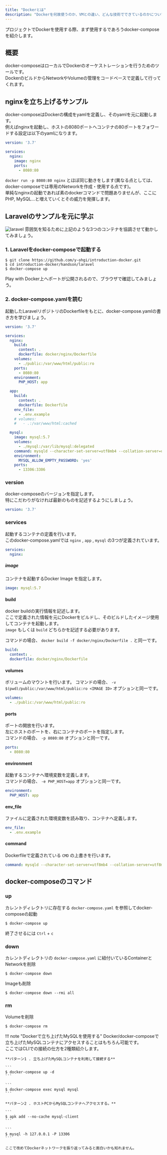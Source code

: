 ```yaml
---
title: "Dockerとは"
description: "Dockerを何故使うのか、VMとの違い、どんな技術でできているのかについて紹介します。"
---
```


プロジェクトでDockerを使用する際、まず使用するであろうdocker-composeを紹介します。

## 概要
docker-composeはローカルでDockerのオーケストレーションを行うためのツールです。  
DockerのビルドからNetworkやVolumeの管理をコードベースで定義して行ってくれます。

## nginxを立ち上げるサンプル
docker-composeはDockerの構成をyamlを定義し、そのyamlを元に起動します。  
例えばnginxを起動し、ホストの8080ポートへコンテナの80ポートをフォワードする設定は以下のyamlになります。
```yaml
version: '3.7'

services:
  nginx:
    image: nginx
    ports:
      - 8080:80
```

`docker run -p 8080:80 nginx` とほぼ同じ動きをします(異なる点としては、docker-composeでは専用のNetworkを作成・使用する点です)。  
単純なnginxの起動であれば素のdockerコマンドで問題ありませんが、ここにPHP, MySQL...と増えていくとその威力を発揮します。


## Laravelのサンプルを元に学ぶ
![laravel](imgs/docker-compose-laravel.png)
雰囲気を知るために上記のような3つのコンテナを協調させて動かしてみましょう。

### 1. Laravelをdocker-composeで起動する
```
$ git clone https://github.com/y-ohgi/introduction-docker.git
$ cd introduction-docker/handson/laravel
$ docker-compose up
```

Play with Docker上へポートが公開されるので、ブラウザで確認してみましょう。

### 2. docker-compose.yamlを読む
起動したLaravelリポジトリのDockerfileをもとに、docker-compose.yamlの書き方を学びましょう。  

```yaml
version: '3.7'

services:
  nginx:
    build:
      context: .
      dockerfile: docker/nginx/Dockerfile
    volumes:
      - ./public:/var/www/html/public:ro
    ports:
      - 8080:80
    environment:
      PHP_HOST: app

  app:
    build:
      context: .
      dockerfile: Dockerfile
    env_file:
      - .env.example
    # volumes:
    #   - .:/var/www/html:cached

  mysql:
    image: mysql:5.7
    volumes:
      - ./mysql:/var/lib/mysql:delegated
    command: mysqld --character-set-server=utf8mb4 --collation-server=utf8mb4_general_ci
    environment:
      MYSQL_ALLOW_EMPTY_PASSWORD: 'yes'
    ports:
      - 13306:3306
```

### version
docker-composeのバージョンを指定します。  
特にこだわりがなければ最新のものを記述するようにしましょう。
```yaml
version: '3.7'
```

### services
起動するコンテナの定義を行います。  
このdocker-compose.yamlでは `nginx` , `app` , `mysql` の3つが定義されています。  

```yaml
services:
  nginx:
```


##### image
コンテナを起動するDocker Image を指定します。
```yaml
image: mysql:5.7
```

#### build
docker buildの実行情報を記述します。  
ここで定義された情報を元にDockerをビルドし、そのビルドしたイメージ使用してコンテナを起動します。  
`image` もしくは `build` どちらかを記述する必要があります。

コマンドの場合、 `docker build -f docker/nginx/Dockerfile .` と同一です。

```yaml
build:
  context: .
  dockerfile: docker/nginx/Dockerfile
```

#### volumes
ボリュームのマウントを行います。
コマンドの場合、 `-v $(pwd)/public:/var/www/html/public:ro <IMAGE ID>` オプションと同一です。
```yaml
volumes:
  - ./public:/var/www/html/public:ro
```

#### ports
ポートの開放を行います。  
左にホストのポートを、右にコンテナのポートを指定します。  
コマンドの場合、 `-p 8080:80` オプションと同一です。
```yaml
ports:
  - 8080:80
```

#### environment
起動するコンテナへ環境変数を定義します。  
コマンドの場合、 `-e PHP_HOST=app` オプションと同一です。
```yaml
environment:
  PHP_HOST: app
```

#### env_file
ファイルに定義された環境変数を読み取り、コンテナへ定義します。
```yaml
env_file:
  - .env.example
```

#### command
Dockerfileで定義されている `CMD` の上書きを行います。
```yaml
command: mysqld --character-set-server=utf8mb4 --collation-server=utf8mb4_general_ci
```

## docker-composeのコマンド
### up
カレントディレクトリに存在する `docker-compose.yaml` を参照してdocker-composeの起動
```
$ docker-compose up
```
終了させるには `Ctrl` + `c` 

### down
カレントディレクトリの `docker-compose.yaml` に紐付いているContainerとNetworkを削除
```
$ docker-compose down
```

Imageも削除
```
$ docker-compose down --rmi all
```

### rm
Volumeを削除
```
$ docker-compose rm
```


!!! note "Dockerで立ち上げたMySQLを使用する"
    Docker/docker-composeで立ち上げたMySQLコンテナにアクセスすることはもちろん可能です。  
    ここではCLIでの接続の仕方を2種類紹介します。
    
    **パターン1 . 立ち上げたMySQLコンテナを利用して接続する**

    ```
    $ docker-compose up -d
    ```

    ```
    $ docker-compose exec mysql mysql
    ```
    
    **パターン2 . ホストPCからMySQLコンテナへアクセスする。**

    ```
    $ apk add --no-cache mysql-client
    ```

    ```
    $ mysql -h 127.0.0.1 -P 13306 
    ```

    ここで改めてDockerネットワークを振り返ってみると面白いかも知れません。
